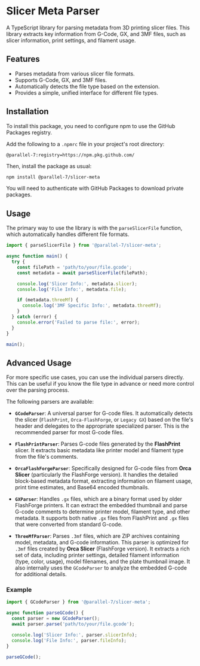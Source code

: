 # Slicer Meta Parser

A TypeScript library for parsing metadata from 3D printing slicer files. This library extracts key information from G-Code, GX, and 3MF files, such as slicer information, print settings, and filament usage.

## Features

- Parses metadata from various slicer file formats.
- Supports G-Code, GX, and 3MF files.
- Automatically detects the file type based on the extension.
- Provides a simple, unified interface for different file types.

## Installation

To install this package, you need to configure npm to use the GitHub Packages registry.

Add the following to a `.npmrc` file in your project's root directory:

```
@parallel-7:registry=https://npm.pkg.github.com/
```

Then, install the package as usual:

```bash
npm install @parallel-7/slicer-meta
```

You will need to authenticate with GitHub Packages to download private packages.

## Usage

The primary way to use the library is with the `parseSlicerFile` function, which automatically handles different file formats.

```typescript
import { parseSlicerFile } from '@parallel-7/slicer-meta';

async function main() {
  try {
    const filePath = 'path/to/your/file.gcode';
    const metadata = await parseSlicerFile(filePath);

    console.log('Slicer Info:', metadata.slicer);
    console.log('File Info:', metadata.file);

    if (metadata.threeMf) {
      console.log('3MF Specific Info:', metadata.threeMf);
    }
  } catch (error) {
    console.error('Failed to parse file:', error);
  }
}

main();
```

## Advanced Usage

For more specific use cases, you can use the individual parsers directly. This can be useful if you know the file type in advance or need more control over the parsing process.

The following parsers are available:

- **`GCodeParser`**: A universal parser for G-code files. It automatically detects the slicer (`FlashPrint`, `Orca-FlashForge`, or `Legacy GX`) based on the file's header and delegates to the appropriate specialized parser. This is the recommended parser for most G-code files.

- **`FlashPrintParser`**: Parses G-code files generated by the **FlashPrint** slicer. It extracts basic metadata like printer model and filament type from the file's comments.

- **`OrcaFlashForgeParser`**: Specifically designed for G-code files from **Orca Slicer** (particularly the FlashForge version). It handles the detailed block-based metadata format, extracting information on filament usage, print time estimates, and Base64 encoded thumbnails.

- **`GXParser`**: Handles `.gx` files, which are a binary format used by older FlashForge printers. It can extract the embedded thumbnail and parse G-code comments to determine printer model, filament type, and other metadata. It supports both native `.gx` files from FlashPrint and `.gx` files that were converted from standard G-code.

- **`ThreeMfParser`**: Parses `.3mf` files, which are ZIP archives containing model, metadata, and G-code information. This parser is optimized for `.3mf` files created by **Orca Slicer** (FlashForge version). It extracts a rich set of data, including printer settings, detailed filament information (type, color, usage), model filenames, and the plate thumbnail image. It also internally uses the `GCodeParser` to analyze the embedded G-code for additional details.

### Example

```typescript
import { GCodeParser } from '@parallel-7/slicer-meta';

async function parseGCode() {
  const parser = new GCodeParser();
  await parser.parse('path/to/your/file.gcode');

  console.log('Slicer Info:', parser.slicerInfo);
  console.log('File Info:', parser.fileInfo);
}

parseGCode();
```
